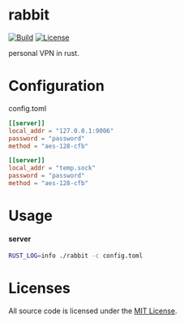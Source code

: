 # rabbit

[![Build](https://github.com/cssivision/rabbit/workflows/build/badge.svg)](
https://github.com/cssivision/rabbit/actions)
[![License](http://img.shields.io/badge/license-mit-blue.svg)](https://github.com/cssivision/rabbit/blob/master/LICENSE)

personal VPN in rust.

# Configuration
config.toml
```toml
[[server]]
local_addr = "127.0.0.1:9006"
password = "password"
method = "aes-128-cfb"

[[server]]
local_addr = "temp.sock"
password = "password"
method = "aes-128-cfb"
```

# Usage 
#### server
```sh
RUST_LOG=info ./rabbit -c config.toml
```

# Licenses

All source code is licensed under the [MIT License](https://github.com/cssivision/rabbit/blob/master/LICENSE).

